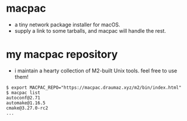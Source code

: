 # macpac
- a tiny network package installer for macOS.
- supply a link to some tarballs, and macpac will handle the rest.

# my macpac repository
- i maintain a hearty collection of M2-built Unix tools. feel free to use them!
```
$ export MACPAC_REPO="https://macpac.draumaz.xyz/m2/bin/index.html"
$ macpac list
autoconf@2.71
automake@1.16.5
cmake@3.27.0-rc2
...
```

